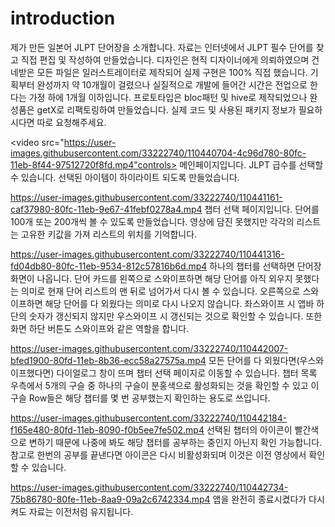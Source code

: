 # introduction

제가 만든 일본어 JLPT 단어장을 소개합니다.
자료는 인터넷에서 JLPT 필수 단어를 찾고 직접 편집 및 작성하여 만들었습니다.
디자인은 현직 디자이너에게 의뢰하였으며 건네받은 모든 파일은 일러스트레이터로 제작되어 실제 구현은 100% 직접 했습니다.
기획부터 완성까지 약 10개월이 걸렸으나 실질적으로 개발에 들어간 시간은 전업으로 한다는 가정 하에 1개월 이하입니다.
프로토타입은 bloc패턴 및 hive로 제작되었으나 완성품은 getX로 리팩토링하여 만들었습니다.
실제 코드 및 사용된 패키지 정보가 필요하시다면 따로 요청해주세요.


<video src="https://user-images.githubusercontent.com/33222740/110440704-4c96d780-80fc-11eb-8f44-97512720f8fd.mp4"controls></video>
메인페이지입니다. JLPT 급수를 선택할 수 있습니다. 선택된 아이템이 하이라이트 되도록 만들었습니다.


https://user-images.githubusercontent.com/33222740/110441161-caf37980-80fc-11eb-9e67-41febf0278a4.mp4
챕터 선택 페이지입니다. 단어를 100개 또는 200개씩 볼 수 있도록 만들었습니다. 영상에 담진 못했지만 각각의 리스트는 고유한 키값을 가져 리스트의 위치를 기억합니다.


https://user-images.githubusercontent.com/33222740/110441316-fd04db80-80fc-11eb-9534-812c57816b6d.mp4
하나의 챕터를 선택하면 단어장 화면이 나옵니다. 단어 카드를 왼쪽으로 스와이프하면 해당 단어를 아직 외우지 못했다는 의미로 현재 단어 리스트의 맨 뒤로 넘어가서 다시 볼 수 있습니다. 
오른쪽으로 스와이프하면 해당 단어를 다 외웠다는 의미로 다시 나오지 않습니다. 좌스와이프 시 앱바 하단의 숫자가 갱신되지 않지만 우스와이프 시 갱신되는 것으로 확인할 수 있습니다.
또한 화면 하단 버튼도 스와이프와 같은 역할을 합니다.


https://user-images.githubusercontent.com/33222740/110442007-bfed1900-80fd-11eb-8b36-ecc58a27575a.mp4
모든 단어를 다 외웠다면(우스와이프했다면) 다이얼로그 창이 뜨며 챕터 선택 페이지로 이동할 수 있습니다.
챕터 목록 우측에서 5개의 구슬 중 하나의 구슬이 분홍색으로 활성화되는 것을 확인할 수 있고 이 구슬 Row들은 해당 챕터를 몇 번 공부했는지 확인하는 용도로 쓰입니다.


https://user-images.githubusercontent.com/33222740/110442184-f165e480-80fd-11eb-8090-f0b5ee7fe502.mp4
선택된 챕터의 아이콘이 빨간색으로 변하기 때문에 나중에 봐도 해당 챕터를 공부하는 중인지 아닌지 확인 가능합니다. 
참고로 한번의 공부를 끝낸다면 아이콘은 다시 비활성화되며 이것은 이전 영상에서 확인할 수 있습니다.


https://user-images.githubusercontent.com/33222740/110442734-75b86780-80fe-11eb-8aa9-09a2c6742334.mp4
앱을 완전히 종료시켰다가 다시 켜도 자료는 이전처럼 유지됩니다.

